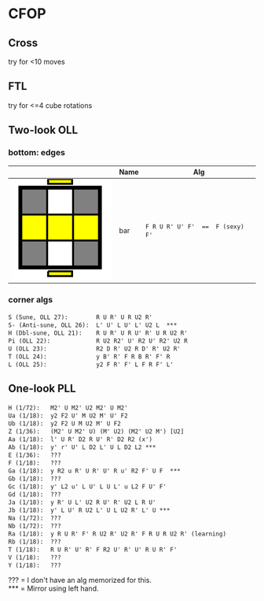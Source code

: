 # CFOP

## Cross

try for <10 moves

## FTL

try for <=4 cube rotations

## Two-look OLL

### bottom: edges

|     | Name | Alg |
| --- | --- | --- |
| ![bar](images/bar.svg) | bar | ```F R U R' U' F'  ==  F (sexy) F'``` |

### corner algs
    S (Sune, OLL 27):        R U R' U R U2 R'
    S- (Anti-sune, OLL 26):  L' U' L U' L' U2 L  ***
    H (Dbl-sune, OLL 21):    R U R' U R U' R' U R U2 R'
    Pi (OLL 22):             R U2 R2' U' R2 U' R2' U2 R
    U (OLL 23):              R2 D R' U2 R D' R' U2 R'
    T (OLL 24):              y B' R' F R B R' F' R
    L (OLL 25):              y2 F R' F' L F R F' L'


## One-look PLL

    H (1/72):   M2' U M2' U2 M2' U M2'
    Ua (1/18):  y2 F2 U' M U2 M' U' F2
    Ub (1/18):  y2 F2 U M U2 M' U F2
    Z (1/36):   (M2' U M2' U) (M' U2) (M2' U2 M') [U2]
    Aa (1/18):  l' U R' D2 R U' R' D2 R2 (x')
    Ab (1/18):  y' r' U' L D2 L' U L D2 L2 ***
    E (1/36):   ???
    F (1/18):   ???
    Ga (1/18):  y R2 u R' U R' U' R u' R2 F' U F  ***
    Gb (1/18):  ???
    Gc (1/18):  y' L2 u' L U' L U L' u L2 F U' F'
    Gd (1/18):  ???
    Ja (1/18):  y R' U L' U2 R U' R' U2 L R U'
    Jb (1/18):  y' L U' R U2 L' U L U2 R' L' U ***
    Na (1/72):  ???
    Nb (1/72):  ???
    Ra (1/18):  y R U R' F' R U2 R' U2 R' F R U R U2 R' (learning)
    Rb (1/18):  ???
    T (1/18):   R U R' U' R' F R2 U' R' U' R U R' F'
    V (1/18):   ???
    Y (1/18):   ???

??? = I don't have an alg memorized for this.  
*** = Mirror using left hand.
